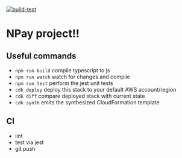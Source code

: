 [![build-test](https://github.com/2or3/NPay/actions/workflows/test.yml/badge.svg)](https://github.com/2or3/NPay/actions/workflows/test.yml)

# NPay project!!

## Useful commands

* `npm run build`   compile typescript to js
* `npm run watch`   watch for changes and compile
* `npm run test`    perform the jest unit tests
* `cdk deploy`      deploy this stack to your default AWS account/region
* `cdk diff`        compare deployed stack with current state
* `cdk synth`       emits the synthesized CloudFormation template

## CI

* lint
* test via jest
* git push
